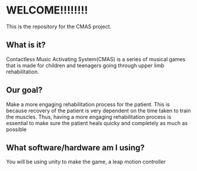 # WELCOME!!!!!!!!
This is the repository for the CMAS project.

## What is it?
Contactless Music Activating System(CMAS) is a series of musical games that is made for children and teenagers going through upper limb rehabilitation. 
## Our goal?
Make a more engaging rehabilitation process for the patient. This is because recovery of the patient is very dependent on the time taken to train the muscles. Thus, having a more engaging rehabilitation process is essential to make sure the patient heals quicky and completely as much as possible
## What software/hardware am I using?
You will be using unity to make the game, a leap motion controller 
<!--stackedit_data:
eyJoaXN0b3J5IjpbLTI5MzIyMjc3MSw3MzA5OTgxMTZdfQ==
-->